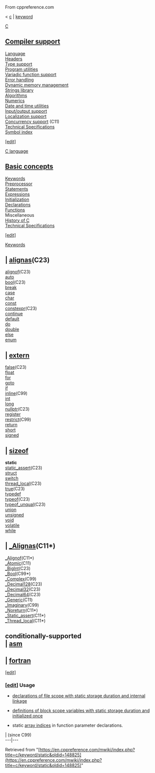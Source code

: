 From cppreference.com

< [c](../../c.html "c")‎ | [keyword](../keyword.html "c/keyword")

[ C](../../c.html "c")

[Compiler support](../compiler_support.html "c/compiler support")  
---  
[Language](../language.html "c/language")  
[Headers](../header.html "c/header")  
[Type support](../types.html "c/types")  
[Program utilities](../program.html "c/program")  
[Variadic function support](../variadic.html "c/variadic")  
[Error handling](../error.html "c/error")  
[Dynamic memory management](../memory.html "c/memory")  
[Strings library](../string.html "c/string")  
[Algorithms](../algorithm.html "c/algorithm")  
[Numerics](../numeric.html "c/numeric")  
[Date and time utilities](../chrono.html "c/chrono")  
[Input/output support](../io.html "c/io")  
[Localization support](../locale.html "c/locale")  
[Concurrency support](../thread.html "c/thread") (C11)  
[Technical Specifications](../experimental.html "c/experimental")  
[Symbol index](../index.html "c/symbol index")  
  
[[edit]](https://en.cppreference.com/mwiki/index.php?title=Template:c/navbar_content&action=edit)

[ C language](../language.html "c/language")

[Basic concepts](../language/basic_concepts.html "c/language/basic concepts")  
---  
[ Keywords](../keyword.html "c/keyword")  
[ Preprocessor](../preprocessor.html "c/preprocessor")  
[ Statements](../language/statements.html "c/language/statements")  
[ Expressions](../language/operators.html "c/language/expressions")  
[ Initialization](../language/initialization.html "c/language/initialization")  
[ Declarations](../language/declarations.html "c/language/declarations")  
[ Functions](../language/functions.html "c/language/functions")  
Miscellaneous  
[ History of C](../language/history.html "c/language/history")  
[Technical Specifications](../experimental.html "c/experimental")  
  
[[edit]](https://en.cppreference.com/mwiki/index.php?title=Template:c/language/navbar_content&action=edit)

[ Keywords](../keyword.html "c/keyword")

| [alignas](alignas.html "c/keyword/alignas")(C23)  
---  
[alignof](alignof.html "c/keyword/alignof")(C23)  
[auto](auto.html "c/keyword/auto")  
[bool](bool.html "c/keyword/bool")(C23)  
[break](break.html "c/keyword/break")  
[case](case.html "c/keyword/case")  
[char](char.html "c/keyword/char")  
[const](const.html "c/keyword/const")  
[constexpr](constexpr.html "c/keyword/constexpr")(C23)` `  
[continue](continue.html "c/keyword/continue")  
[default](default.html "c/keyword/default")  
[do](do.html "c/keyword/do")  
[double](double.html "c/keyword/double")  
[else](else.html "c/keyword/else")  
[enum](enum.html "c/keyword/enum")  
  
| [extern](extern.html "c/keyword/extern")  
---  
[false](false.html "c/keyword/false")(C23)  
[float](float.html "c/keyword/float")  
[for](for.html "c/keyword/for")  
[goto](goto.html "c/keyword/goto")  
[if](if.html "c/keyword/if")  
[inline](inline.html "c/keyword/inline")(C99)  
[int](int.html "c/keyword/int")  
[long](long.html "c/keyword/long")  
[nullptr](nullptr.html "c/keyword/nullptr")(C23)  
[register](register.html "c/keyword/register")  
[restrict](restrict.html "c/keyword/restrict")(C99)` `  
[return](return.html "c/keyword/return")  
[short](short.html "c/keyword/short")  
[signed](signed.html "c/keyword/signed")  
  
| [sizeof](sizeof.html "c/keyword/sizeof")  
---  
**static**  
[static_assert](static_assert.html "c/keyword/static assert")(C23)  
[struct](struct.html "c/keyword/struct")  
[switch](switch.html "c/keyword/switch")  
[thread_local](thread_local.html "c/keyword/thread local")(C23)  
[true](true.html "c/keyword/true")(C23)  
[typedef](typedef.html "c/keyword/typedef")  
[typeof](typeof.html "c/keyword/typeof")(C23)  
[typeof_unqual](typeof_unqual.html "c/keyword/typeof unqual")(C23)` `  
[union](union.html "c/keyword/union")  
[unsigned](unsigned.html "c/keyword/unsigned")  
[void](void.html "c/keyword/void")  
[volatile](volatile.html "c/keyword/volatile")  
[while](while.html "c/keyword/while")  
  
| [_Alignas](_Alignas.html "c/keyword/ Alignas")(C11*)  
---  
[_Alignof](_Alignof.html "c/keyword/ Alignof")(C11*)  
[_Atomic](_Atomic.html "c/keyword/ Atomic")(C11)  
[_BigInt](https://en.cppreference.com/mwiki/index.php?title=c/keyword/_BigInt&action=edit&redlink=1 "c/keyword/ BigInt \(page does not exist\)")(C23)  
[_Bool](_Bool.html "c/keyword/ Bool")(C99*)  
[_Complex](_Complex.html "c/keyword/ Complex")(C99)  
[_Decimal128](_Decimal128.html "c/keyword/ Decimal128")(C23)  
[_Decimal32](_Decimal32.html "c/keyword/ Decimal32")(C23)  
[_Decimal64](_Decimal64.html "c/keyword/ Decimal64")(C23)  
[_Generic](_Generic.html "c/keyword/ Generic")(C11)  
[_Imaginary](_Imaginary.html "c/keyword/ Imaginary")(C99)  
[_Noreturn](_Noreturn.html "c/keyword/ Noreturn")(C11*)  
[_Static_assert](_Static_assert.html "c/keyword/ Static assert")(C11*)  
[_Thread_local](_Thread_local.html "c/keyword/ Thread local")(C11*)  
  
conditionally-supported  
| [asm](../language/asm.html "c/language/asm")  
---  
  
| [fortran](fortran.html "c/keyword/fortran")  
---  
  
[[edit]](https://en.cppreference.com/mwiki/index.php?title=Template:c/keyword/navbar_content&action=edit)

### [[edit](https://en.cppreference.com/mwiki/index.php?title=c/keyword/static&action=edit&section=1 "Edit section: Usage")] Usage

  * [declarations of file scope with static storage duration and internal linkage](../language/storage_class_specifiers.html "c/language/storage duration")
  * [definitions of block scope variables with static storage duration and initialized once](../language/storage_class_specifiers.html#Static_local_variables "c/language/storage duration")



  * static [array indices](../language/array.html "c/language/array") in function parameter declarations. 

| (since C99)  
---|---  
  
Retrieved from "[https://en.cppreference.com/mwiki/index.php?title=c/keyword/static&oldid=148825](https://en.cppreference.com/mwiki/index.php?title=c/keyword/static&oldid=148825)" 
